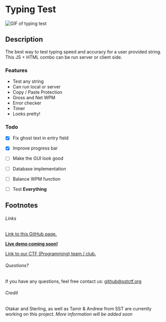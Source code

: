 # Typing Test
![GIF of typing test](https://github.com/SST-CTF/typing-test/blob/master/Documentation/Nov-03-2016%2013-08-45.gif?raw=true)
## Description
The best way to test typing speed and accuracy for a user provided string. This JS + HTML combo can be run server or client side.
### Features
- Test any string
- Can run local or server
- Copy / Paste Protection
- Gross and Net WPM
- Error checker
- Timer
- Looks pretty!

### Todo
- [x] Fix ghost text in entry field
- [x] Improve progress bar
- [ ] Make the GUI look good
- [ ] Database implementation
- [ ] Balance WPM function
- [ ] Test **Everything**


## Footnotes
###### Links
[Link to this GitHub page.](https://github.com/SST-CTF/typing-test)

[**Live demo coming soon!**](https://sst-ctf.github.io/typing-test/)

[Link to our CTF (Programming) team / club.](http://sstctf.org)
###### Questions?
If you have any questions, feel free contact us: github@sstctf.org
###### Credit
Otakar and Sterling, as well as Tamir & Andrew from SST are currently working on this project. *More information will be added soon*
